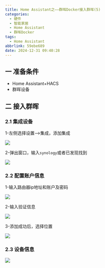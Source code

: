 ```yaml
---
title: Home Assistant之——群晖Docker接入群晖(5)
categories:
  - 硬件
  - 智能家居
  - Home Assistant
  - 群晖Docker
tags:
  - Home Assistant
abbrlink: 59ebe689
date: 2024-12-31 09:40:28
---
```

## 一 准备条件

* Home Assistant+HACS
* 群晖设备

<!--more-->

## 二 接入群晖

### 2.1 集成设备

1-左侧选择设置—>集成，添加集成

![][1]

2-弹出窗口，输入`synology`或者已发现找到

![][2]

### 2.2 配置账户信息

1-输入路由器ip地址和账户及密码

![][3]

2-输入验证信息

![][4]

3-添加成功后，选择位置

![][5]

### 2.3 设备信息

![][6]





[1]:https://cdn.jsdelivr.net/gh/PGzxc/CDN/blog-ha/ha-docker-5-synology-setting-1.png
[2]:https://cdn.jsdelivr.net/gh/PGzxc/CDN/blog-ha/ha-docker-5-synology-search-2.png
[3]:https://cdn.jsdelivr.net/gh/PGzxc/CDN/blog-ha/ha-docker-5-synology-info-3.png
[4]:https://cdn.jsdelivr.net/gh/PGzxc/CDN/blog-ha/ha-docker-5-synology-verify-4.png
[5]:https://cdn.jsdelivr.net/gh/PGzxc/CDN/blog-ha/ha-docker-5-synology-sucess-5.png
[6]:https://cdn.jsdelivr.net/gh/PGzxc/CDN/blog-ha/ha-docker-5-synology-detail-6.png
